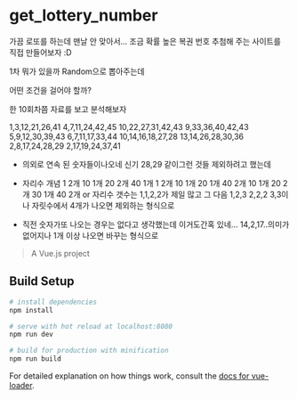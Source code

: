 # get_lottery_number

가끔 로또를 하는데 맨날 안 맞아서... 조금 확률 높은 복권 번호 추첨해 주는 사이트를 직접 만들어보자 :D

1차 뭐가 있을까
Random으로 뽑아주는데

어떤 조건을 걸어야 할까?

한 10회차쯤 자료를 보고 분석해보자

1,3,12,21,26,41
4,7,11,24,42,45
10,22,27,31,42,43
9,33,36,40,42,43
5,9,12,30,39,43
6,7,11,17,33,44
10,14,16,18,27,28
13,14,26,28,30,36
2,8,17,24,28,29
2,17,19,24,37,41


+ 의외로 연속 된 숫자들이나오네 신기
28,29 같이그런 것들 제외하려고 했는데
+ 자리수 개념
1 2개 10 1개 20 2개 40 1개
1 2개 10 1개 20 1개 40 2개
10 1개 20 2개 30 1개 40 2개
or
자리수 갯수는 1,1,2,2가 제일 많고
그 다음 1,2,3
2,2,2
3,3이나 자릿수에서 4개가 나오면 제외하는 형식으로

+ 직전 숫자가또 나오는 경우는 없다고 생각했는데 이거도간혹 있네...
14,2,17..의미가 없어지나 1개 이상 나오면 바꾸는 형식으로





> A Vue.js project

## Build Setup

``` bash
# install dependencies
npm install

# serve with hot reload at localhost:8080
npm run dev

# build for production with minification
npm run build
```

For detailed explanation on how things work, consult the [docs for vue-loader](http://vuejs.github.io/vue-loader).
